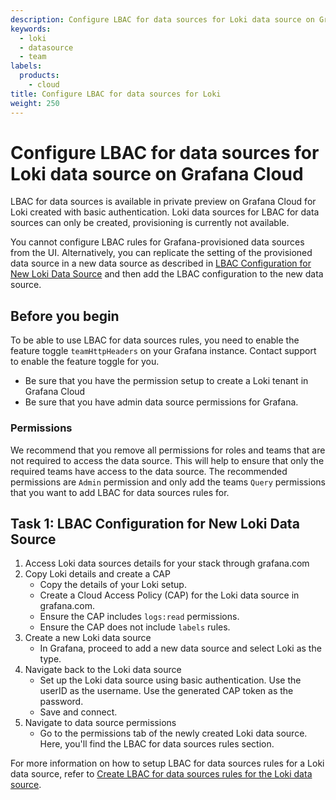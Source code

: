 ```yaml
---
description: Configure LBAC for data sources for Loki data source on Grafana Cloud
keywords:
  - loki
  - datasource
  - team
labels:
  products:
    - cloud
title: Configure LBAC for data sources for Loki
weight: 250
---
```


# Configure LBAC for data sources for Loki data source on Grafana Cloud

LBAC for data sources is available in private preview on Grafana Cloud for Loki created with basic authentication. Loki data sources for LBAC for data sources can only be created, provisioning is currently not available.

You cannot configure LBAC rules for Grafana-provisioned data sources from the UI. Alternatively, you can replicate the setting of the provisioned data source in a new data source as described in [LBAC Configuration for New Loki Data Source](https://grafana.com/docs/grafana/latest/administration/data-source-management/teamlbac/configure-teamlbac-for-loki/#task-1-lbac-configuration-for-new-loki-data-source) and then add the LBAC configuration to the new data source.

## Before you begin

To be able to use LBAC for data sources rules, you need to enable the feature toggle `teamHttpHeaders` on your Grafana instance. Contact support to enable the feature toggle for you.

- Be sure that you have the permission setup to create a Loki tenant in Grafana Cloud
- Be sure that you have admin data source permissions for Grafana.

### Permissions

We recommend that you remove all permissions for roles and teams that are not required to access the data source. This will help to ensure that only the required teams have access to the data source. The recommended permissions are `Admin` permission and only add the teams `Query` permissions that you want to add LBAC for data sources rules for.

## Task 1: LBAC Configuration for New Loki Data Source

1. Access Loki data sources details for your stack through grafana.com
1. Copy Loki details and create a CAP
   - Copy the details of your Loki setup.
   - Create a Cloud Access Policy (CAP) for the Loki data source in grafana.com.
   - Ensure the CAP includes `logs:read` permissions.
   - Ensure the CAP does not include `labels` rules.
1. Create a new Loki data source
   - In Grafana, proceed to add a new data source and select Loki as the type.
1. Navigate back to the Loki data source
   - Set up the Loki data source using basic authentication. Use the userID as the username. Use the generated CAP token as the password.
   - Save and connect.
1. Navigate to data source permissions
   - Go to the permissions tab of the newly created Loki data source. Here, you'll find the LBAC for data sources rules section.

For more information on how to setup LBAC for data sources rules for a Loki data source, refer to [Create LBAC for data sources rules for the Loki data source](https://grafana.com/docs/grafana/<GRAFANA_VERSION>/administration/data-source-management/teamlbac/create-teamlbac-rules/).
